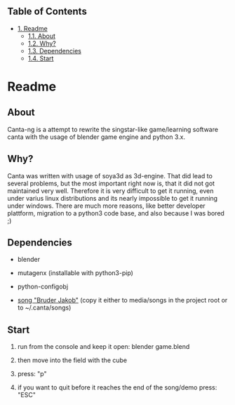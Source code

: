 <div id="table-of-contents">
<h2>Table of Contents</h2>
<div id="text-table-of-contents">
<ul>
<li><a href="#sec-1">1. Readme</a>
<ul>
<li><a href="#sec-1-1">1.1. About</a></li>
<li><a href="#sec-1-2">1.2. Why?</a></li>
<li><a href="#sec-1-3">1.3. Dependencies</a></li>
<li><a href="#sec-1-4">1.4. Start</a></li>
</ul>
</li>
</ul>
</div>
</div>

# Readme

## About

Canta-ng is a attempt to rewrite the singstar-like game/learning software canta with the usage of blender game engine and python 3.x.

## Why?

Canta was written with usage of soya3d as 3d-engine.
That did lead to several problems, but the most important right now is, that it did not got maintained very well.
Therefore it is very difficult to get it running, even under varius linux distributions and its nearly impossible to get it running under windows.
There are much more reasons, like better developer plattform, migration to a python3 code base, and also because I was bored ;)

## Dependencies

-   blender

-   mutagenx  (installable with python3-pip)

-   python-configobj

-   [song "Bruder Jakob"](https://github.com/spiderbit/canta-media)   (copy it either to media/songs in the project root or to ~/.canta/songs)

## Start

1.  run from the console and keep it open: blender game.blend

2.  then move into the field with the cube

3.  press: "p"

4.  if you want to quit before it reaches the end of the song/demo press: "ESC"
